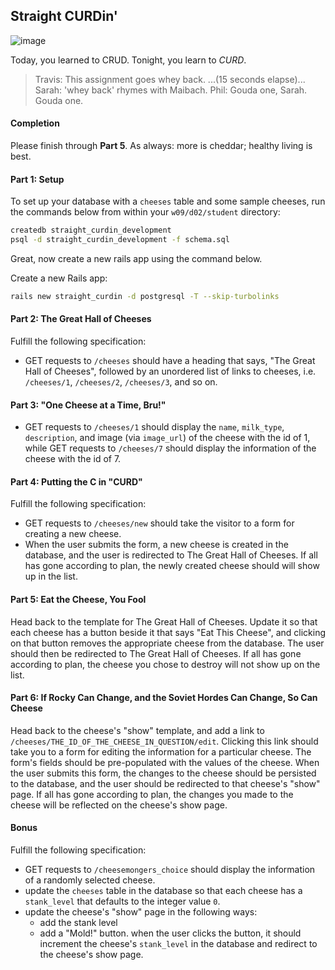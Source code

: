 ## Straight CURDin'

![image](http://static.guim.co.uk/sys-images/Guardian/Pix/pictures/2013/3/13/1363190066646/Best-Farmhouse-Cheese-Ins-008.jpg)

Today, you learned to CRUD. Tonight, you learn to *CURD*.

> Travis: This assignment goes whey back.
> ...(15 seconds elapse)...
> Sarah: 'whey back' rhymes with Maibach.
> Phil: Gouda one, Sarah. Gouda one.

#### Completion

Please finish through __Part 5__. As always: more is cheddar; healthy living is best.

#### Part 1: Setup

To set up your database with a `cheeses` table and some sample cheeses, run the commands below from within your `w09/d02/student` directory:

```bash
createdb straight_curdin_development
psql -d straight_curdin_development -f schema.sql
```

Great, now create a new rails app using the command below.

Create a new Rails app:

```bash
rails new straight_curdin -d postgresql -T --skip-turbolinks
```

#### Part 2: The Great Hall of Cheeses

Fulfill the following specification:

- GET requests to `/cheeses` should have a heading that says, "The Great Hall of Cheeses", followed by an unordered list of links to cheeses, i.e. `/cheeses/1`, `/cheeses/2`, `/cheeses/3`, and so on.

#### Part 3: "One Cheese at a Time, Bru!"
- GET requests to `/cheeses/1` should display the `name`, `milk_type`, `description`, and image (via `image_url`) of the cheese with the id of 1, while GET requests to `/cheeses/7` should display the information of the cheese with the id of 7.

#### Part 4: Putting the C in "CURD"

Fulfill the following specification:

- GET requests to `/cheeses/new` should take the visitor to a form for creating a new cheese.
- When the user submits the form, a new cheese is created in the database, and the user is redirected to The Great Hall of Cheeses. If all has gone according to plan, the newly created cheese should will show up in the list.

#### Part 5: Eat the Cheese, You Fool

Head back to the template for The Great Hall of Cheeses. Update it so that each cheese has a button beside it that says "Eat This Cheese", and clicking on that button removes the appropriate cheese from the database. The user should then be redirected to The Great Hall of Cheeses. If all has gone according to plan, the cheese you chose to destroy will not show up on the list.

#### Part 6: If Rocky Can Change, and the Soviet Hordes Can Change, So Can Cheese

Head back to the cheese's "show" template, and add a link to `/cheeses/THE_ID_OF_THE_CHEESE_IN_QUESTION/edit`. Clicking this link should take you to a form for editing the information for a particular cheese. The form's fields should be pre-populated with the values of the cheese. When the user submits this form, the changes to the cheese should be persisted to the database, and the user should be redirected to that cheese's "show" page. If all has gone according to plan, the changes you made to the cheese will be reflected on the cheese's show page.

#### Bonus

Fulfill the following specification:

- GET requests to `/cheesemongers_choice` should display the information of a randomly selected cheese.
- update the `cheeses` table in the database so that each cheese has a `stank_level` that defaults to the integer value `0`. 
- update the cheese's "show" page in the following ways:
    - add the stank level 
    - add a "Mold!" button. when the user clicks the button, it should increment the cheese's `stank_level` in the database and redirect to the cheese's show page.
